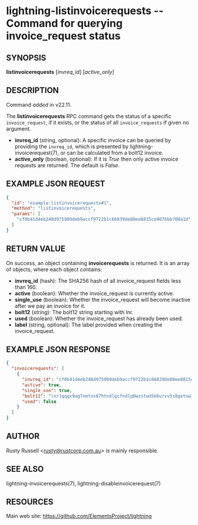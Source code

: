 lightning-listinvoicerequests -- Command for querying invoice\_request status
=============================================================================

SYNOPSIS
--------

**listinvoicerequests** [*invreq\_id*] [*active\_only*] 

DESCRIPTION
-----------

Command *added* in v22.11.

The **listinvoicerequests** RPC command gets the status of a specific `invoice_request`, if it exists, or the status of all `invoice_requests` if given no argument.

- **invreq\_id** (string, optional): A specific invoice can be queried by providing the `invreq_id`, which is presented by lightning-invoicerequest(7), or can be calculated from a bolt12 invoice.
- **active\_only** (boolean, optional): If it is *True* then only active invoice requests are returned. The default is *False*.

EXAMPLE JSON REQUEST
--------------------

```json
{
  "id": "example:listinvoicerequests#1",
  "method": "listinvoicerequests",
  "params": [
    "cf0b41d4eb248d975909deb9accf9722b1c86839de80ee8815ce907bbb700a1d"
  ]
}
```

RETURN VALUE
------------

On success, an object containing **invoicerequests** is returned. It is an array of objects, where each object contains:

- **invreq\_id** (hash): The SHA256 hash of all invoice\_request fields less than 160.
- **active** (boolean): Whether the invoice\_request is currently active.
- **single\_use** (boolean): Whether the invoice\_request will become inactive after we pay an invoice for it.
- **bolt12** (string): The bolt12 string starting with lnr.
- **used** (boolean): Whether the invoice\_request has already been used.
- **label** (string, optional): The label provided when creating the invoice\_request.

EXAMPLE JSON RESPONSE
---------------------

```json
{
  "invoicerequests": [
    {
      "invreq_id": "cf0b41d4eb248d975909deb9accf9722b1c86839de80ee8815ce907bbb700a1d",
      "active": true,
      "single_use": true,
      "bolt12": "lnr1qqgx9ag7nmtns87htndlgcfndlq0wzstwd5k6urvv5s8getnw3gzqp3zderpzxstt8927ynqg044h0egcd8n5h3n9g0u0v4h8ncc3yg02gzqta0pqpvzzqnxu3vc68fug904w25y3zpskc8huazwmy34av93h2fjswe3tsp4rrcyps5sf5jwnn2tr3ghn32mdta8jvax62pwzhna8sktmaezl3f4s3zy35gx6dfay7r8zn299uwr7ugpze74zft4m8q3fnk2sr0ljqpve3jq",
      "used": false
    }
  ]
}
```

AUTHOR
------

Rusty Russell <<rusty@rustcorp.com.au>> is mainly responsible.

SEE ALSO
--------

lightning-invoicerequests(7), lightning-disableinvoicerequest(7)

RESOURCES
---------

Main web site: <https://github.com/ElementsProject/lightning>

